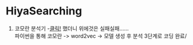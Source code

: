 # HiyaSearching

1. 코모란 분석기
-[클릭!](https://github.com/latte-horse/HiyaSearching/tree/master/%EC%BD%94%EB%AA%A8%EB%9E%80)
했더니 위에것은 실패실패......  
파이썬을 통해 코모란 -> word2vec -> 모델 생성 후 분석 3단계로 코딩 완료/



